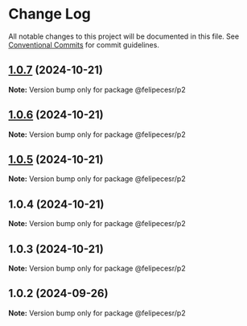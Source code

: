 # Change Log

All notable changes to this project will be documented in this file.
See [Conventional Commits](https://conventionalcommits.org) for commit guidelines.

## [1.0.7](https://github.com/felipecesr/monorepo/compare/@felipecesr/p2@1.0.6...@felipecesr/p2@1.0.7) (2024-10-21)

**Note:** Version bump only for package @felipecesr/p2





## [1.0.6](https://github.com/felipecesr/monorepo/compare/@felipecesr/p2@1.0.5...@felipecesr/p2@1.0.6) (2024-10-21)

**Note:** Version bump only for package @felipecesr/p2





## [1.0.5](https://github.com/felipecesr/monorepo/compare/@felipecesr/p2@1.0.4...@felipecesr/p2@1.0.5) (2024-10-21)

**Note:** Version bump only for package @felipecesr/p2





## 1.0.4 (2024-10-21)

**Note:** Version bump only for package @felipecesr/p2





## 1.0.3 (2024-10-21)

**Note:** Version bump only for package @felipecesr/p2





## 1.0.2 (2024-09-26)

**Note:** Version bump only for package @felipecesr/p2
